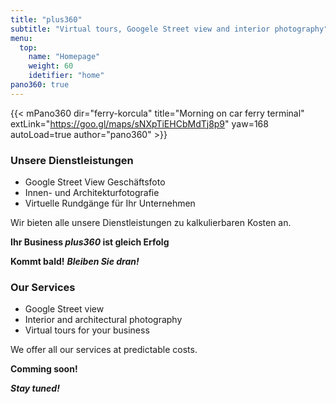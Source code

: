 ```yaml
---
title: "plus360"
subtitle: "Virtual tours, Googele Street view and interior photography"
menu:
  top:
    name: "Homepage"
    weight: 60
    idetifier: "home"
pano360: true
---
```


{{< mPano360
      dir="ferry-korcula"
      title="Morning on car ferry terminal"
      extLink="https://goo.gl/maps/sNXpTiEHCbMdTj8p9"
      yaw=168
      autoLoad=true
      author="pano360" >}}

### Unsere Dienstleistungen

- Google Street View Geschäftsfoto
- Innen- und Architekturfotografie
- Virtuelle Rundgänge für Ihr Unternehmen

Wir bieten alle unsere Dienstleistungen zu kalkulierbaren Kosten an.

**Ihr Business *plus360* ist gleich Erfolg**

**Kommt bald!** ***Bleiben Sie dran!***

### Our Services

- Google Street view
- Interior and architectural photography
- Virtual tours for your business

We offer all our services at predictable costs.

**Comming soon!**

***Stay tuned!***
